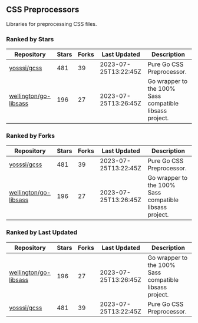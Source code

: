 ## CSS Preprocessors

Libraries for preprocessing CSS files.

### Ranked by Stars

| Repository | Stars | Forks | Last Updated | Description | 
|------------|-------|-------|--------------|-------------|
| [yosssi/gcss](https://github.com/yosssi/gcss) | 481 | 39 | 2023-07-25T13:22:45Z |  Pure Go CSS Preprocessor. |
| [wellington/go-libsass](https://github.com/wellington/go-libsass) | 196 | 27 | 2023-07-25T13:26:45Z |  Go wrapper to the 100% Sass compatible libsass project. |

### Ranked by Forks

| Repository | Stars | Forks | Last Updated | Description | 
|------------|-------|-------|--------------|-------------|
| [yosssi/gcss](https://github.com/yosssi/gcss) | 481 | 39 | 2023-07-25T13:22:45Z |  Pure Go CSS Preprocessor. |
| [wellington/go-libsass](https://github.com/wellington/go-libsass) | 196 | 27 | 2023-07-25T13:26:45Z |  Go wrapper to the 100% Sass compatible libsass project. |

### Ranked by Last Updated

| Repository | Stars | Forks | Last Updated | Description | 
|------------|-------|-------|--------------|-------------|
| [wellington/go-libsass](https://github.com/wellington/go-libsass) | 196 | 27 | 2023-07-25T13:26:45Z |  Go wrapper to the 100% Sass compatible libsass project. |
| [yosssi/gcss](https://github.com/yosssi/gcss) | 481 | 39 | 2023-07-25T13:22:45Z |  Pure Go CSS Preprocessor. |

